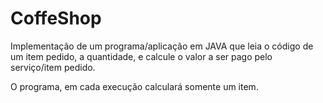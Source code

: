 # CoffeShop


Implementação de um programa/aplicação em JAVA que leia o código de um item pedido, a quantidade,
e calcule o valor a ser pago pelo serviço/item pedido. 

O programa, em cada execução calculará somente um item.
